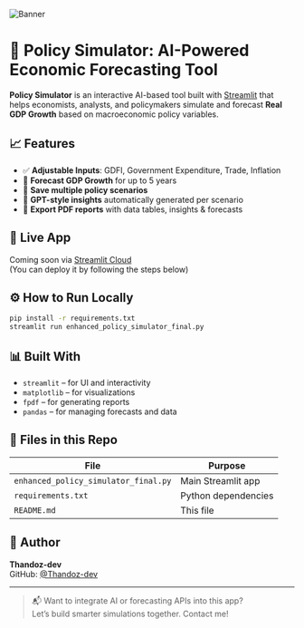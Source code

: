![Banner](banner.png)

# 🧮 Policy Simulator: AI-Powered Economic Forecasting Tool

**Policy Simulator** is an interactive AI-based tool built with [Streamlit](https://streamlit.io) that helps economists, analysts, and policymakers simulate and forecast **Real GDP Growth** based on macroeconomic policy variables.

## 📈 Features

- ✅ **Adjustable Inputs**: GDFI, Government Expenditure, Trade, Inflation
- 🔮 **Forecast GDP Growth** for up to 5 years
- 💾 **Save multiple policy scenarios**
- 🧠 **GPT-style insights** automatically generated per scenario
- 📄 **Export PDF reports** with data tables, insights & forecasts

## 🚀 Live App

Coming soon via [Streamlit Cloud](https://streamlit.io/cloud)  
(You can deploy it by following the steps below)

## ⚙️ How to Run Locally

```bash
pip install -r requirements.txt
streamlit run enhanced_policy_simulator_final.py
```

## 📊 Built With

- `streamlit` – for UI and interactivity
- `matplotlib` – for visualizations
- `fpdf` – for generating reports
- `pandas` – for managing forecasts and data

## 📁 Files in this Repo

| File                          | Purpose                          |
|-------------------------------|----------------------------------|
| `enhanced_policy_simulator_final.py` | Main Streamlit app              |
| `requirements.txt`            | Python dependencies               |
| `README.md`                   | This file                        |

## 👤 Author

**Thandoz-dev**  
GitHub: [@Thandoz-dev](https://github.com/Thandoz-dev)

---

> 📬 Want to integrate AI or forecasting APIs into this app?  
> Let’s build smarter simulations together. Contact me!
